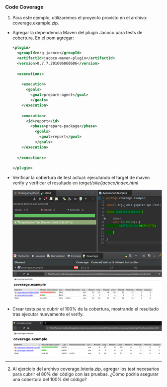 ### Code Coverage
  
1. Para este ejemplo, utilizaremos el proyecto provisto en el archivo: coverage.example.zip.  
- Agregar la dependencia Maven del plugin Jacoco para tests de cobertura. En el pom agregar:
  ```xml
  <plugin>
    <groupId>org.jacoco</groupId>
    <artifactId>jacoco-maven-plugin</artifactId>
    <version>0.7.7.201606060606</version>
  
    <executions>

      <execution>
        <goals>
          <goal>prepare-agent</goal>
          </goals>
      </execution>

      <execution>
        <id>report</id>
          <phase>prepare-package</phase>
            <goals>
              <goal>report</goal>
            </goals>
      </execution>

    </executions>
  
  </plugin>
  ```  
- Verificar la cobertura de test actual: ejecutando el target de maven verify y verificar el resultado en *target/site/jacoco/index.html*  
  
  ![cobertura-actual](screenshots/current-coverage.png)  
  ![cobertura-actual](screenshots/current-coverage-jacoco-html.png)  
  
- Crear tests para cubrir el 100% de la cobertura, mostrando el resultado tras ejecutar nuevamente el verify.  
  
  ![cobertura](screenshots/coverage-100.png)  
  
---
2. Al ejercicio del archivo coverage.loteria.zip, agregar los test necesarios para cubrir el 80% del código con las pruebas. ¿Cómo podria asegurar una cobertura del 100% del código?  


